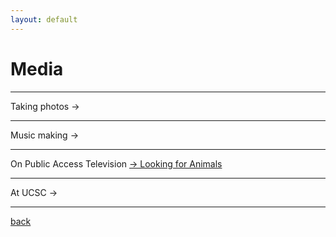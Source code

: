 ```yaml
---
layout: default
---
```


# Media

***

Taking photos ->

***

Music making ->

***

On Public Access Television [-> Looking for Animals](https://www.lookingforanimals.com/)

***

At UCSC ->

***

[back](./)

